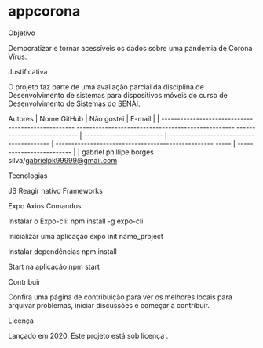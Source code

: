 # appcorona
Objetivo

Democratizar e tornar acessíveis os dados sobre uma pandemia de Corona Vírus.

Justificativa

O projeto faz parte de uma avaliação parcial da disciplina de Desenvolvimento de sistemas para dispositivos móveis do curso de Desenvolvimento de Sistemas do SENAI.

Autores | Nome GitHub | Não gostei | E-mail | | -------------------------------------------------- -------------------------------------------------- ---------------------------- | ------------------------- | ---------------------------------------- | -------------------------------------------------- ----- | ------------------------- | | gabriel phillipe borges silva/gabrielpk99999@gmail.com

Tecnologias

JS
Reagir nativo
Frameworks

Expo
Axios
Comandos

Instalar o Expo-cli: npm install -g expo-cli

Inicializar uma aplicação expo init name_project

Instalar dependências npm install

Start na aplicação npm start

Contribuir

Confira uma página de contribuição para ver os melhores locais para arquivar problemas, iniciar discussões e começar a contribuir.

Licença

Lançado em 2020. Este projeto está sob licença .
